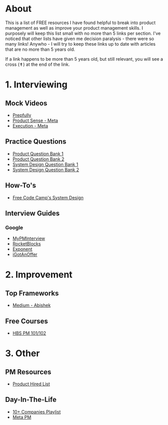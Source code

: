 # About
This is a list of FREE resources I have found helpful to break into product management as well as improve your product management skills. I purposely will keep this list small with no more than 5 links per section. I've noticed that other lists have given me decision paralysis - there were so many links! Anywho - I will try to keep these links up to date with articles that are no more than 5 years old. 

If a link happens to be more than 5 years old, but still relevant, you will see a cross (✝) at the end of the link.

# 1. Interviewing
## Mock Videos
* [Prepfully](https://prepfully.com/watch-mock-interviews)
* [Product Sense - Meta](https://youtu.be/se6Soyi2k0U)
* [Execution - Meta](https://youtu.be/3Qx9cVRJ06I)
## Practice Questions
* [Product Question Bank 1](https://www.mypminterview.com/p/google-product-manager-interview-questions-1?s=r)
* [Product Question Bank 2](https://www.mypminterview.com/p/google-product-manager-interview-questions-2?s=r)
* [System Design Question Bank 1](https://www.geeksforgeeks.org/top-10-system-design-interview-questions-and-answers/)
* [System Design Question Bank 2](https://astikanand.github.io/techblogs/high-level-system-design/basics)
## How-To's
* [Free Code Camp's System Design](https://www.freecodecamp.org/news/how-to-system-design-dda63ed27e26)
## Interview Guides
### Google
* [MyPMInterview](https://www.mypminterview.com/p/google-product-manager-interview-guide-1?s=r)
* [RocketBlocks](https://www.rocketblocks.me/blog/google-pm-interview.php)
* [Exponent](https://blog.tryexponent.com/google-product-strategy-interview/)
* [iGotAnOffer](https://igotanoffer.com/blogs/product-manager/google-product-manager-interview)

# 2. Improvement
## Top Frameworks
* [Medium - Abishek](https://medium.com/@abhishekksharma/top-11-frameworks-every-product-manager-should-know-aad46dd37b62)
## Free Courses
* [HBS PM 101/102](https://www.hbspm101.com/)


# 3. Other
## PM Resources
* [Product Hired List](https://github.com/ProductHired/open-product-management)
## Day-In-The-Life
* [10+ Companies Playlist](https://youtube.com/playlist?list=PLS09GOPjB13rHAhgiULC08OhTCsoc8lWp)
* [Meta PM](https://youtube.com/playlist?list=PLS09GOPjB13rHAhgiULC08OhTCsoc8lWp)
